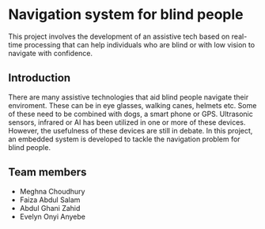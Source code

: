 # Navigation system for blind people

This project involves the development of an assistive tech based on real-time processing that can help individuals who are blind or with low vision to navigate with confidence.

## Introduction
There are many assistive technologies that aid blind people navigate their enviroment. These can be in eye glasses, walking canes, helmets etc. Some of these need to be combined with dogs, a smart phone or GPS. Ultrasonic sensors, infrared or AI has been utilized in one or more of these devices. However, the usefulness of these devices are still in debate. In this project, an embedded system is developed to tackle the navigation problem for blind people. 

## Team members
- Meghna Choudhury
- Faiza Abdul Salam
- Abdul Ghani Zahid
- Evelyn Onyi Anyebe
